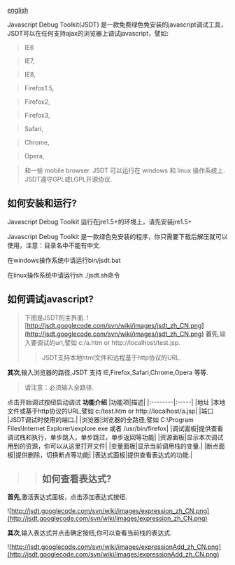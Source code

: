 [english](help.md)

Javascript Debug Toolkit(JSDT) 是一款免费绿色免安装的javascript调试工具，JSDT可以在任何支持ajax的浏览器上调试javascript，譬如:
> IE6

> IE7,

> IE8,

> Firefox1.5,

> Firefox2,

> Firefox3,

> Safari,

> Chrome,

> Opera,

> 和一些 mobile browser.
JSDT 可以运行在 windows 和 linux 操作系统上.
JSDT遵守GPL或LGPL开源协议.
## 如何安装和运行? ##
Javascript Debug Toolkit 运行在jre1.5+的环境上，请先安装jre1.5+

Javascript Debug Toolkit 是一款绿色免安装的程序，你只需要下载后解压就可以使用，注意：目录名中不能有中文.


在windows操作系统中请运行bin/jsdt.bat


在linux操作系统中请运行sh ./jsdt.sh命令

## 如何调试javascript? ##
> 下图是JSDT的主界面.
![http://jsdt.googlecode.com/svn/wiki/images/jsdt_zh_CN.png](http://jsdt.googlecode.com/svn/wiki/images/jsdt_zh_CN.png)
**首先**,输入要调试的url,譬如 c:/a.htm or http://localhost/test.jsp.
> > JSDT支持本地html文件和远程基于http协议的URL.


**其次**,输入浏览器的路径,JSDT 支持 IE,Firefox,Safari,Chrome,Opera 等等.

> 请注意：必须输入全路径.


点击开始调试按纽启动调试
**功能介绍**
|功能项|描述|
|:--------|:-----|
|地址   |本地文件或基于http协议的URL,譬如 c:/test.htm or http://localhost/a.jsp|
|端口   |JSDT调试时使用的端口.|
|浏览器|浏览器的全路径,譬如 C:\Program Files\Internet Explorer\iexplore.exe 或者 /usr/bin/firefox|
|调试面板|提供查看调试栈和执行，单步跳入，单步跳过，单步返回等功能|
|资源面板|显示本次调试用到的资源，你可以从这里打开文件|
|变量面板|显示当前调用栈的变量.|
|断点面板|提供删除，切换断点等功能|
|表达式面板|提供查看表达式的功能.|
> 
> > ## 如何查看表达式? ##

**首先**,激活表达式面板，点击添加表达式按纽.

![http://jsdt.googlecode.com/svn/wiki/images/expression_zh_CN.png](http://jsdt.googlecode.com/svn/wiki/images/expression_zh_CN.png)

**其次**,输入表达式并点击确定按纽,你可以查看当前栈的表达式.

![http://jsdt.googlecode.com/svn/wiki/images/expressionAdd_zh_CN.png](http://jsdt.googlecode.com/svn/wiki/images/expressionAdd_zh_CN.png)

